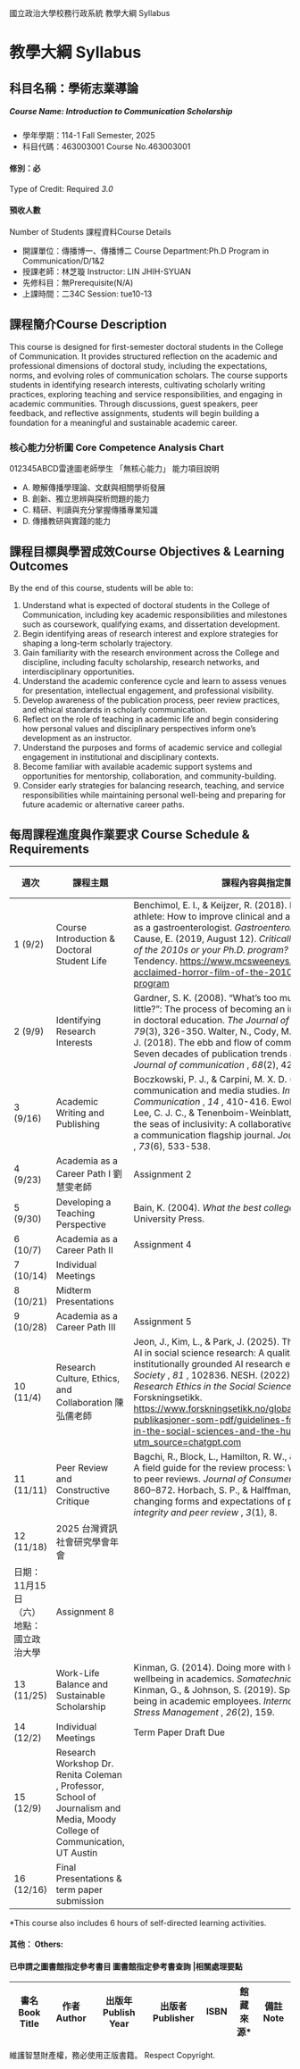 國立政治大學校務行政系統 教學大綱 Syllabus
# 教學大綱 Syllabus
##  科目名稱：學術志業導論
#####  Course Name: Introduction to Communication Scholarship
  * 學年學期：114-1 Fall Semester, 2025 
  * 科目代碼：463003001 Course No.463003001
#### 修別：必
Type of Credit: Required 
_3.0_
#### 預收人數
Number of Students
課程資料Course Details
  * 開課單位：傳播博一、傳播博二 Course Department:Ph.D Program in Communication/D/1&2 
  * 授課老師：林芝璇 Instructor: LIN JHIH-SYUAN 
  * 先修科目：無Prerequisite(N/A)
  * 上課時間：二34C Session: tue10-13
##  課程簡介Course Description
This course is designed for first-semester doctoral students in the College of Communication. It provides structured reflection on the academic and professional dimensions of doctoral study, including the expectations, norms, and evolving roles of communication scholars. The course supports students in identifying research interests, cultivating scholarly writing practices, exploring teaching and service responsibilities, and engaging in academic communities. Through discussions, guest speakers, peer feedback, and reflective assignments, students will begin building a foundation for a meaningful and sustainable academic career.
###  核心能力分析圖 Core Competence Analysis Chart
012345ABCD雷達圖老師學生
「無核心能力」 
能力項目說明
  * A. 瞭解傳播學理論、文獻與相關學術發展
  * B. 創新、獨立思辨與探析問題的能力
  * C. 精研、判讀與充分掌握傳播專業知識
  * D. 傳播教研與實踐的能力
##  課程目標與學習成效Course Objectives & Learning Outcomes 
By the end of this course, students will be able to:
  1. Understand what is expected of doctoral students in the College of Communication, including key academic responsibilities and milestones such as coursework, qualifying exams, and dissertation development.
  2. Begin identifying areas of research interest and explore strategies for shaping a long-term scholarly trajectory.
  3. Gain familiarity with the research environment across the College and discipline, including faculty scholarship, research networks, and interdisciplinary opportunities.
  4. Understand the academic conference cycle and learn to assess venues for presentation, intellectual engagement, and professional visibility.
  5. Develop awareness of the publication process, peer review practices, and ethical standards in scholarly communication.
  6. Reflect on the role of teaching in academic life and begin considering how personal values and disciplinary perspectives inform one’s development as an instructor.
  7. Understand the purposes and forms of academic service and collegial engagement in institutional and disciplinary contexts.
  8. Become familiar with available academic support systems and opportunities for mentorship, collaboration, and community-building.
  9. Consider early strategies for balancing research, teaching, and service responsibilities while maintaining personal well-being and preparing for future academic or alternative career paths.
##  每周課程進度與作業要求 Course Schedule & Requirements
週次 |  課程主題 |  課程內容與指定閱讀 |  教學活動與作業  
---|---|---|---  
1 (9/2) |  Course Introduction & Doctoral Student Life |  Benchimol, E. I., & Keijzer, R. (2018). Living like an academic athlete: How to improve clinical and academic productivity as a gastroenterologist.  _Gastroenterology_ ,  _154_(1), 8-14. Cause, E. (2019, August 12). _Critically acclaimed horror film of the 2010s or your Ph.D. program?_ McSweeney’s Internet Tendency. https://www.mcsweeneys.net/articles/critically-acclaimed-horror-film-of-the-2010s-or-your-phd-program |   
2 (9/9) |  Identifying Research Interests |  Gardner, S. K. (2008). “What’s too much and what’s too little?”: The process of becoming an independent researcher in doctoral education.  _The Journal of Higher Education_ ,  _79_(3), 326-350. Walter, N., Cody, M. J., & Ball-Rokeach, S. J. (2018). The ebb and flow of communication research: Seven decades of publication trends and research priorities.  _Journal of communication_ ,  _68_(2), 424-440.  |  Assignment 1  
3 (9/16) |  Academic Writing and Publishing |  Boczkowski, P. J., & Carpini, M. X. D. (2020). On writing in communication and media studies.  _International Journal of Communication_ ,  _14_ , 410-416.  Ewoldsen, D. R., Just, N., Lee, C. J. C., & Tenenboim-Weinblatt, K. (2023). Navigating the seas of inclusivity: A collaborative voyage at the helm of a communication flagship journal.  _Journal of Communication_ ,  _73_(6), 533-538.  |   
4 (9/23) |  Academia as a Career Path I 劉慧雯老師 |  Assignment 2  
5 (9/30) |  Developing a Teaching Perspective |  Bain, K. (2004). _What the best college teachers do_. Harvard University Press. |  Assignment 3  
6 (10/7) |  Academia as a Career Path II |  Assignment 4  
7 (10/14) |  Individual Meetings |   
8 (10/21) |  Midterm Presentations |   
9 (10/28) |  Academia as a Career Path III |  Assignment 5  
10 (11/4) |  Research Culture, Ethics, and Collaboration 陳弘儒老師 |  Jeon, J., Kim, L., & Park, J. (2025). The ethics of generative AI in social science research: A qualitative approach for institutionally grounded AI research ethics.  _Technology in Society_ ,  _81_ , 102836. NESH. (2022). _Guidelines for Research Ethics in the Social Sciences and the Humanities_. Forskningsetikk. https://www.forskningsetikk.no/globalassets/dokumenter/4-publikasjoner-som-pdf/guidelines-for-research-ethics-in-the-social-sciences-and-the-humanities.pdf?utm_source=chatgpt.com |  Assignment 6  
11 (11/11) |  Peer Review and Constructive Critique |  Bagchi, R., Block, L., Hamilton, R. W., & Ozanne, J. L. (2017). A field guide for the review process: Writing and responding to peer reviews. _Journal of Consumer Research_ , _43_(5), 860–872.  Horbach, S. P., & Halffman, W. (2018). The changing forms and expectations of peer review.  _Research integrity and peer review_ ,  _3_(1), 8.  |  Assignment 7  
12 (11/18) |  2025 台灣資訊社會研究學會年會  
日期：11月15日（六） 地點：國立政治大學 |  Assignment 8  
13 (11/25) |  Work-Life Balance and Sustainable Scholarship |  Kinman, G. (2014). Doing more with less? Work and wellbeing in academics.  _Somatechnics_ ,  _4_(2), 219-235. Kinman, G., & Johnson, S. (2019). Special section on well-being in academic employees.  _International Journal of Stress Management_ ,  _26_(2), 159. |   
14 (12/2) |  Individual Meetings |  Term Paper Draft Due  
15 (12/9) |  Research Workshop Dr. Renita Coleman , Professor, School of Journalism and Media, Moody College of Communication, UT Austin |   
16 (12/16) |  Final Presentations & term paper submission  |   
*This course also includes 6 hours of self-directed learning activities.
####  其他： Others:
####  已申請之圖書館指定參考書目  圖書館指定參考書查詢 |相關處理要點
書名 Book Title |  作者 Author |  出版年 Publish Year |  出版者 Publisher |  ISBN  |  館藏來源* |  備註 Note  
---|---|---|---|---|---|---  
維護智慧財產權，務必使用正版書籍。 Respect Copyright.